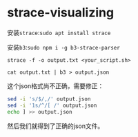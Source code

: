 # strace-visualizing

安装`strace`:`sudo apt install strace`

安装`b3`:`sudo npm i -g b3-strace-parser`

`strace -f -o output.txt <your_script.sh>`

`cat output.txt | b3 > output.json`

这个json格式尚不正确，需要修正：
```sh
sed -i 's/$/,/' output.json
sed -i '1s/^/[ /' output.json
echo ] >> output.json
```

然后我们就得到了正确的json文件。

